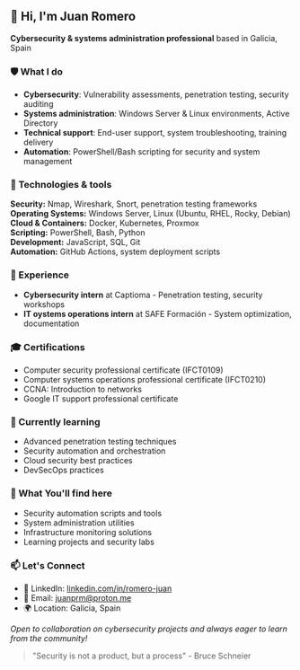 ## 👋 Hi, I'm Juan Romero

**Cybersecurity & systems administration professional** based in Galicia, Spain

### 🛡️ What I do
- **Cybersecurity**: Vulnerability assessments, penetration testing, security auditing
- **Systems administration**: Windows Server & Linux environments, Active Directory
- **Technical support**: End-user support, system troubleshooting, training delivery
- **Automation**: PowerShell/Bash scripting for security and system management

### 🔧 Technologies & tools

**Security:** Nmap, Wireshark, Snort, penetration testing frameworks  
**Operating Systems:** Windows Server, Linux (Ubuntu, RHEL, Rocky, Debian)  
**Cloud & Containers:** Docker, Kubernetes, Proxmox  
**Scripting:** PowerShell, Bash, Python  
**Development:** JavaScript, SQL, Git  
**Automation:** GitHub Actions, system deployment scripts  

### 💼 Experience
- **Cybersecurity intern** at Captioma - Penetration testing, security workshops
- **IT oystems operations intern** at SAFE Formación - System optimization, documentation

### 🎓 Certifications
- Computer security professional certificate (IFCT0109)
- Computer systems operations professional certificate (IFCT0210)
- CCNA: Introduction to networks
- Google IT support professional certificate

### 🌱 Currently learning
- Advanced penetration testing techniques
- Security automation and orchestration
- Cloud security best practices
- DevSecOps practices

### 🚀 What You'll find here
- Security automation scripts and tools
- System administration utilities
- Infrastructure monitoring solutions
- Learning projects and security labs

### 📫 Let's Connect
- 💼 LinkedIn: [linkedin.com/in/romero-juan](https://linkedin.com/in/romero-juan)
- 📧 Email: juanprm@proton.me
- 🌍 Location: Galicia, Spain

*Open to collaboration on cybersecurity projects and always eager to learn from the community!*

> "Security is not a product, but a process" - Bruce Schneier
